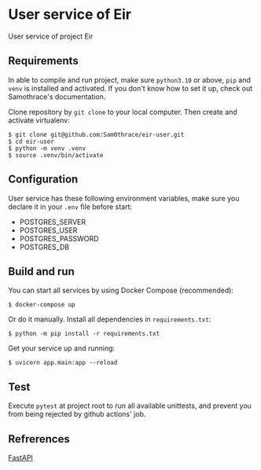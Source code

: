 # User service of Eir
User service of project Eir

## Requirements
In able to compile and run project, make sure `python3.10` or above, `pip` and `venv` is installed and activated.
If you don't know how to set it up, check out Samothrace's documentation.

Clone repository by `git clone` to your local computer. Then create and activate virtualenv:
```shell script
$ git clone git@github.com:Sam0thrace/eir-user.git
$ cd eir-user
$ python -m venv .venv
$ source .venv/bin/activate
```

## Configuration
User service has these following environment variables, make sure you declare it in your `.env` file before start:
- POSTGRES_SERVER
- POSTGRES_USER
- POSTGRES_PASSWORD
- POSTGRES_DB

## Build and run
You can start all services by using Docker Compose (recommended):
```shell script
$ docker-compose up
```
Or do it manually.
Install all dependencies in `requirements.txt`:
```shell script
$ python -m pip install -r requirements.txt
```
Get your service up and running:
```shell script
$ uvicorn app.main:app --reload
```

## Test
Execute `pytest` at project root to run all available unittests, and prevent you from being rejected by github actions' job.

## Refrerences
[FastAPI](https://fastapi.tiangolo.com)
